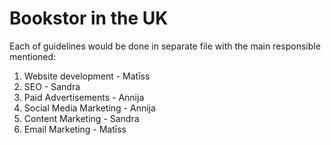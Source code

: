# Bookstor in the UK
Each of guidelines would be done in separate file with the main responsible mentioned:
1. Website development - Matīss
2. SEO - Sandra
3. Paid Advertisements - Annija
4. Social Media Marketing - Annija
5. Content Marketing - Sandra
6. Email Marketing - Matīss
